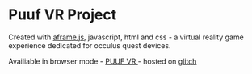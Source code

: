# Puuf VR Project

Created with <a target="_blank" href="https://aframe.io">aframe.js</a>, javascript, html and css - a virtual reality game experience dedicated for occulus quest devices.

Availiable in browser mode - <a target="_blank" href="https://puuf-vr-2.glitch.me"> PUUF VR </a> - hosted on <a target="_blank" href="https://glitch.com"> glitch </a>
